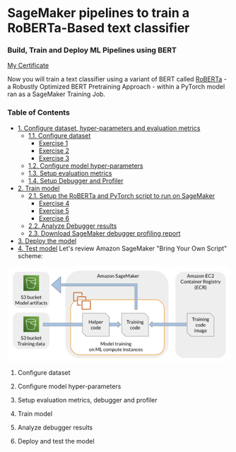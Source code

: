 # SageMaker pipelines to train a RoBERTa-Based text classifier

### Build, Train and Deploy ML Pipelines using BERT

[My Certificate](https://www.coursera.org/account/accomplishments/certificate/JTLDR3DE4UNJ)

Now you will train a text classifier using a variant of BERT called [RoBERTa](https://arxiv.org/abs/1907.11692) - a Robustly Optimized BERT Pretraining Approach - within a PyTorch model ran as a SageMaker Training Job.

### Table of Contents

- [1. Configure dataset, hyper-parameters and evaluation metrics](#c2w2-1.)
  - [1.1. Configure dataset](#c2w2-1.1.)
    - [Exercise 1](#c2w2-ex-1)
    - [Exercise 2](#c2w2-ex-2)
    - [Exercise 3](#c2w2-ex-3)
  - [1.2. Configure model hyper-parameters](#c2w2-1.2.)
  - [1.3. Setup evaluation metrics](#c2w2-1.3.)
  - [1.4. Setup Debugger and Profiler](#c2w2-1.4.)
- [2. Train model](#c2w2-2.)
  - [2.1. Setup the RoBERTa and PyTorch script to run on SageMaker](#c2w2-2.1.)
    - [Exercise 4](#c2w2-ex-4)
    - [Exercise 5](#c2w2-ex-5)
    - [Exercise 6](#c2w2-ex-6)
  - [2.2. Analyze Debugger results](#c2w2-2.2.)
  - [2.3. Download SageMaker debugger profiling report](#c2w2-2.3.)
- [3. Deploy the model](#c2w2-3.)
- [4. Test model](#c2w2-4.)
Let's review Amazon SageMaker "Bring Your Own Script" scheme:

![](images/sagemaker_scriptmode.png)


1. Configure dataset

2. Configure model hyper-parameters

3. Setup evaluation metrics, debugger and profiler

4. Train model

5. Analyze debugger results

6. Deploy and test the model
